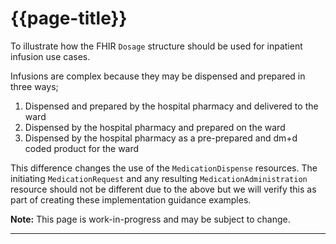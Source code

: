 # {{page-title}}

To illustrate how the FHIR `Dosage` structure should be used for inpatient infusion use cases.

Infusions are complex because they may be dispensed and prepared in three ways;

1. Dispensed and prepared by the hospital pharmacy and delivered to the ward
2. Dispensed by the hospital pharmacy and prepared on the ward
3. Dispensed by the hospital pharmacy as a pre-prepared and dm+d coded product for the ward

This difference changes the use of the `MedicationDispense` resources. The initiating `MedicationRequest` and any resulting `MedicationAdministration` resource should not be different due to the above but we will verify this as part of creating these implementation guidance examples.

<div class="nhsd-a-box nhsd-a-box--bg-light-yellow nhsd-!t-margin-bottom-6 nhsd-t-body">
    <strong>Note:</strong> This page is work-in-progress and may be subject to change.
</div>

---
